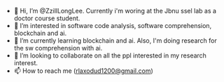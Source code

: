 - 👋 Hi, I’m @ZzillLongLee. Currently i'm woring at the Jbnu ssel lab as a doctor course student.
- 👀 I’m interested in software code analysis, software comprehension, blockchain and ai.
- 🌱 I’m currently learning blockchain and ai. Also, I'm doing research for the sw comprehension with ai.
- 💞️ I’m looking to collaborate on all the ppl interested in my research interest.
- 📫 How to reach me (rlaxodud1200@gmail.com)

<!---
ZzillLongLee/ZzillLongLee is a ✨ special ✨ repository because its `README.md` (this file) appears on your GitHub profile.
You can click the Preview link to take a look at your changes.
--->
